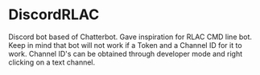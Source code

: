 # DiscordRLAC
Discord bot based of Chatterbot. Gave inspiration for RLAC CMD line bot.
Keep in mind that bot will not work if a Token and a Channel ID for it to work. Channel ID's can be obtained through developer mode and right clicking on a text channel.
